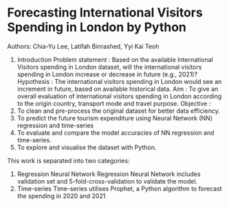 # Forecasting International Visitors Spending in London by Python 
Authors:
Chia-Yu Lee, Latifah Binrashed, Yyi Kai Teoh

1. Introduction
Problem statement	: 
Based on the available International Visitors spending in London dataset, will the international visitors spending in London increase or decrease in future (e.g., 2021)?
Hypothesis		: 
The international visitors spending in London would see an increment in future, based on available historical data.
Aim			: 
To give an overall evaluation of international visitors spending in London according to the origin country, transport mode and travel purpose.
Objective		:
1.	To clean and pre-process the original dataset for better data efficiency.
2.	To predict the future tourism expenditure using Neural Network (NN) regression and time-series
3.	To evaluate and compare the model accuracies of NN regression and time-series.
4.	To explore and visualise the dataset with Python.

This work is separated into two categories:
1. Regression Neural Network
Regression Neural Network includes validation set and 5-fold-cross-validation to validate the model.
2. Time-series
Time-series utilises Prophet, a Python algorithm to forecast the spending in 2020 and 2021
